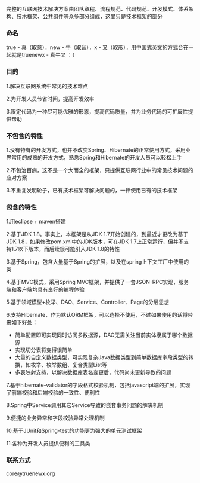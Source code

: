<p>完整的互联网技术解决方案由团队章程、流程规范、代码规范、开发模式、体系架构、技术框架、公共组件等众多部分组成，这里只是技术框架的部分</p>
<h3>命名</h3>
  <p>true - 真（取意），new - 牛（取音），x - 叉（取形），用中国式英文的方式合在一起就是truenewx - 真牛叉 ：）</p>
<h3>目的</h3>
  <p>1.解决互联网系统中常见的技术难点</p>
  <p>2.为开发人员节省时间，提高开发效率</p>
  <p>3.限定代码为一种尽可能优雅的形态，提高代码质量，并为业务代码的可扩展性提供帮助</p>
<h3>不包含的特性</h3>
  <p>1.没有特有的开发方式，也并不改变Spring、Hibernate的正常使用方式，采用业界常用的成熟的开发方式，熟悉Spring和Hibernate的开发人员可以轻松上手</p>
  <p>2.不包治百病，这不是一个大而全的框架，只提供互联网行业中的常见技术问题的应对方案</p>
  <p>3.不重复发明轮子，已有技术框架可解决问题的，一律使用已有的技术框架</p>
<h3>包含的特性</h3>
  <p>1.用eclipse + maven搭建</p>
  <p>2.基于JDK 1.8。事实上，本框架是从JDK 1.7开始创建的，到最近才更改为基于JDK 1.8，如果修改pom.xml中的JDK版本，可在JDK 1.7上正常运行，但并不支持1.7以下版本，而后续很可能引入JDK 1.8的特性</p>
  <p>3.基于Spring，包含大量基于Spring的扩展，以及在spring上下文工厂中使用的类</p>
  <p>4.基于MVC模式，采用Spring MVC框架，并提供了一套JSON-RPC实现，服务端和客户端均具有良好的编程体验</p>
  <p>5.基于领域模型+枚举、DAO、Service、Controller、Page的分层思想</p>
  <p>6.支持Hibernate，作为默认ORM框架，可以选择不使用，不过如果使用的话将带来如下好处：</p>
    <ul>
      <li>简单配置即可实现同时访问多数据源，DAO无需关注当前实体隶属于哪个数据源</li>
      <li>实现切分表将变得很简单</li>
      <li>大量的自定义数据类型，可实现复杂Java数据类型到简单数据库字段类型的转换，如枚举、枚举数组、复合类型List等</li>
      <li>多表映射支持，以解决数据库表名变更后，代码尚未更新导致的问题</li>
    </ul>
  <p>7.基于hibernate-validator的字段格式校验机制，包括javascript端的扩展，实现了前端校验和后端校验的一致性、便利性</p>
  <p>8.Spring中Service调用其它Service导致的嵌套事务问题的解决机制</p>
  <p>9.便捷的业务异常和字段校验异常处理机制</p>
  <p>10.基于JUnit和Spring-test的功能更为强大的单元测试框架</p>
  <p>11.各种为开发人员提供便利的工具类</p>
<h3>联系方式</h3>
  <p>core@truenewx.org</p>

